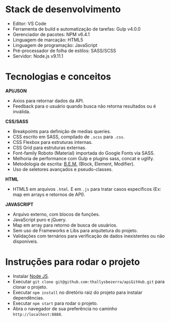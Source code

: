 # Stack de desenvolvimento

- Editor: VS Code
- Ferramenta de build e automatização de tarefas: Gulp v4.0.0
- Gerenciador de pacotes: NPM v6.4.1
- Linguagem de marcação: HTML5
- Linguagem de programação: JavaScript
- Pré-processador de folha de estilos: SASS/SCSS
- Servidor: Node.js v9.11.1

# Tecnologias e conceitos

**API/JSON**

- Axios para retornar dados da API.
- Feedback para o usuário quando busca não retorna resultados ou é inválida.

**CSS/SASS**

- Breakpoints para definição de medias queries.
- CSS escrito em SASS, compilado de `.scss` para `.css`.
- CSS Flexbox para estruturas internas.
- CSS Grid para estruturas externas.
- Font-family Roboto (Material) importada do Google Fonts via SASS.
- Melhoria de performance com Gulp e plugins sass, concat e uglify.
- Metodologia de escrita: [B.E.M.](http://getbem.com/) (Block, Element, Modifier).
- Uso de seletores avançados e pseudo-classes.

**HTML**

- HTML5 em arquivos `.html`. E em `.js` para tratar casos específicos (Ex: map em arrays e retornos de API).

**JAVASCRIPT**

- Arquivo externo, com blocos de funções.
- JavaScript puro e jQuery.
- Map em array para retorno de busca de usuários.
- Sem uso de Frameworks e Libs para arquitetura do projeto.
- Validações com ternários para verificação de dados inexistentes ou não disponíveis.

# Instruções para rodar o projeto

- Instalar [Node JS](https://nodejs.org/en/).
- Executar `git clone git@github.com:thallysbezerra/apiGitHub.git` para clonar o projeto.
- Executar `npm install` no diretório raiz do projeto para instalar dependências.
- Executar `npm start` para rodar o projeto.
- Abra o navegador de sua preferência no caminho `http://localhost:8888`.